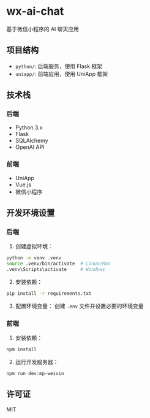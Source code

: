 # wx-ai-chat

基于微信小程序的 AI 聊天应用

## 项目结构

- `python/`: 后端服务，使用 Flask 框架
- `uniapp/`: 前端应用，使用 UniApp 框架

## 技术栈

### 后端
- Python 3.x
- Flask
- SQLAlchemy
- OpenAI API

### 前端
- UniApp
- Vue.js
- 微信小程序

## 开发环境设置

### 后端
1. 创建虚拟环境：
```bash
python -m venv .venv
source .venv/bin/activate  # Linux/Mac
.venv\Scripts\activate     # Windows
```

2. 安装依赖：
```bash
pip install -r requirements.txt
```

3. 配置环境变量：
创建 `.env` 文件并设置必要的环境变量

### 前端
1. 安装依赖：
```bash
npm install
```

2. 运行开发服务器：
```bash
npm run dev:mp-weixin
```

## 许可证

MIT 
